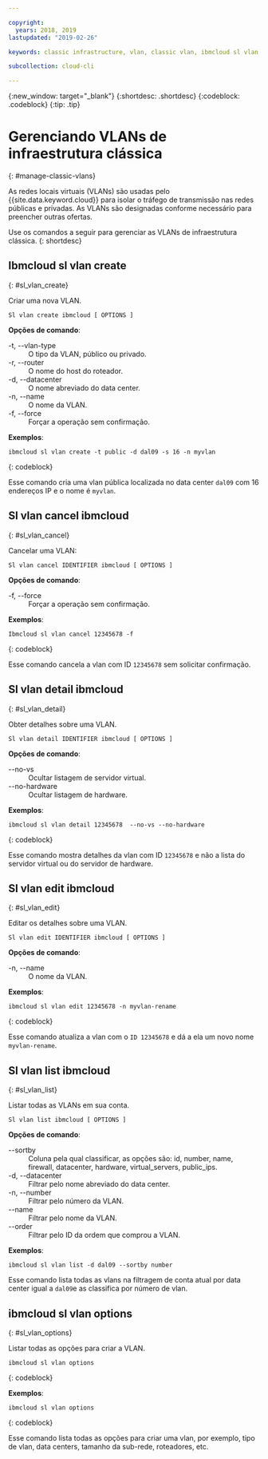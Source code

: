 ```yaml
---

copyright:
  years: 2018, 2019
lastupdated: "2019-02-26"

keywords: classic infrastructure, vlan, classic vlan, ibmcloud sl vlan, ibmcloud sl

subcollection: cloud-cli

---
```


{:new_window: target="_blank"}
{:shortdesc: .shortdesc}
{:codeblock: .codeblock}
{:tip: .tip}

# Gerenciando VLANs de infraestrutura clássica
{: #manage-classic-vlans}

As redes locais virtuais (VLANs) são usadas pelo {{site.data.keyword.cloud}} para isolar o tráfego
de transmissão nas redes públicas e privadas. As VLANs são designadas conforme necessário para preencher outras ofertas.

Use os comandos a seguir para gerenciar as VLANs de infraestrutura clássica.
{: shortdesc}

## Ibmcloud sl vlan create
{: #sl_vlan_create}

Criar uma nova VLAN.
```
Sl vlan create ibmcloud [ OPTIONS ]
```

<strong>Opções de comando</strong>:
<dl>
<dt>-t, --vlan-type</dt>
<dd>O tipo da VLAN, público ou privado.</dd>
<dt>-r, --router</dt>
<dd>O nome do host do roteador.</dd>
<dt>-d, --datacenter</dt>
<dd>O nome abreviado do data center.</dd>
<dt>-n, --name</dt>
<dd>O nome da VLAN.</dd>
<dt>-f, --force</dt>
<dd>Forçar a operação sem confirmação.</dd>
</dl>

**Exemplos**:
```
ibmcloud sl vlan create -t public -d dal09 -s 16 -n myvlan
```
{: codeblock}

Esse comando cria uma vlan pública localizada no data center `dal09` com 16 endereços IP e o nome é `myvlan`.

## Sl vlan cancel ibmcloud
{: #sl_vlan_cancel}

Cancelar uma VLAN:
```
Sl vlan cancel IDENTIFIER ibmcloud [ OPTIONS ]
```

<strong>Opções de comando</strong>:
<dl>
<dt>-f, --force</dt>
<dd>Forçar a operação sem confirmação.</dd>
</dl>

**Exemplos**:
```
Ibmcloud sl vlan cancel 12345678 -f
```
{: codeblock}

Esse comando cancela a vlan com ID `12345678` sem solicitar confirmação.

## Sl vlan detail ibmcloud
{: #sl_vlan_detail}

Obter detalhes sobre uma VLAN.
```
Sl vlan detail IDENTIFIER ibmcloud [ OPTIONS ]
```

<strong>Opções de comando</strong>:
<dl>
<dt>--no-vs</dt>
<dd>Ocultar listagem de servidor virtual.</dd>
<dt>--no-hardware</dt>
<dd>Ocultar listagem de hardware.</dd>
</dl>

**Exemplos**:
```
ibmcloud sl vlan detail 12345678  --no-vs --no-hardware
```
{: codeblock}

Esse comando mostra detalhes da vlan com ID `12345678` e não a lista do servidor virtual ou do servidor de hardware.

## Sl vlan edit ibmcloud
{: #sl_vlan_edit}

Editar os detalhes sobre uma VLAN.
```
Sl vlan edit IDENTIFIER ibmcloud [ OPTIONS ]
```

<strong>Opções de comando</strong>:
<dl>
<dt>-n, --name</dt>
<dd>O nome da VLAN.</dd>
</dl>

**Exemplos**:
```
ibmcloud sl vlan edit 12345678 -n myvlan-rename
```
{: codeblock}

Esse comando atualiza a vlan com o `ID 12345678` e dá a ela um novo nome `myvlan-rename`.

## Sl vlan list ibmcloud
{: #sl_vlan_list}

Listar todas as VLANs em sua conta.
```
Sl vlan list ibmcloud [ OPTIONS ]
```

<strong>Opções de comando</strong>:
<dl>
<dt>--sortby</dt>
<dd>Coluna pela qual classificar, as opções são: id, number, name, firewall, datacenter, hardware, virtual_servers, public_ips.</dd>
<dt>-d, --datacenter</dt>
<dd>Filtrar pelo nome abreviado do data center.</dd>
<dt>-n, --number</dt>
<dd>Filtrar pelo número da VLAN.</dd>
<dt>--name</dt>
<dd>Filtrar pelo nome da VLAN.</dd>
<dt>--order</dt>
<dd>Filtrar pelo ID da ordem que comprou a VLAN.</dd>
</dl>

**Exemplos**:
```
ibmcloud sl vlan list -d dal09 --sortby number
```
Esse comando lista todas as vlans na filtragem de conta atual por data center igual a `dal09`e as classifica por número de vlan.

## ibmcloud sl vlan options
{: #sl_vlan_options}

Listar todas as opções para criar a VLAN.
```
ibmcloud sl vlan options
```
{: codeblock}

**Exemplos**:
```
ibmcloud sl vlan options
```
{: codeblock}

Esse comando lista todas as opções para criar uma vlan, por exemplo, tipo de vlan, data centers, tamanho da sub-rede, roteadores, etc.
